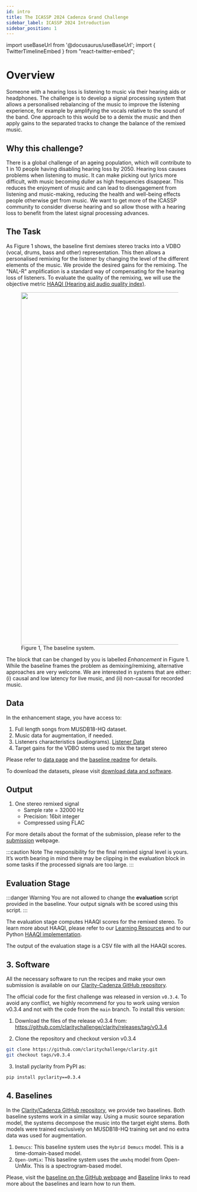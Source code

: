 ```yaml
---
id: intro
title: The ICASSP 2024 Cadenza Grand Challenge
sidebar_label: ICASSP 2024 Introduction
sidebar_position: 1
---
```

import useBaseUrl from '@docusaurus/useBaseUrl';
import { TwitterTimelineEmbed } from "react-twitter-embed";

# Overview
Someone with a hearing loss is listening to music via their hearing aids or headphones. The challenge is to develop a signal processing system that allows a personalised rebalancing of the music to improve the listening experience, for example by amplifying the vocals relative to the sound of the band. One approach to this would be to a demix the music and then apply gains to the separated tracks to change the balance of the remixed music.

## Why this challenge?
There is a global challenge of an ageing population, which will contribute to 1 in 10 people having disabling hearing loss by 2050. Hearing loss causes problems when listening to music. It can make picking out lyrics more difficult, with music becoming duller as high frequencies disappear. This reduces the enjoyment of music and can lead to disengagement from listening and music-making, reducing the health and well-being effects people otherwise get from music. We want to get more of the ICASSP community to consider diverse hearing and so allow those with a hearing loss to benefit from the latest signal processing advances.

## The Task 

As Figure 1 shows, the baseline first demixes stereo tracks into a VDBO (vocal, drums, bass and other) representation. This then allows a personalised remixing for the listener by changing the level of the different elements of the music. We provide the desired gains for the remixing. The "NAL-R" amplification is a standard way of compensating for the hearing loss of listeners. To evaluate the quality of the remixing, we will use the objective metric 
[HAAQI (Hearing aid audio quality index)](../learning_resources/Hearing_aid_processing/edu_HAP_HA_processed_speech#haaqi-hearing-aid-audio-quality-index).

<figure id="fig1">
<img width="950" src={useBaseUrl('/img/icassp_2024/task_diagram.png')} />
<figcaption>Figure 1, The baseline system.</figcaption>
</figure>

The block that can be changed by you is labelled *Enhancement* in Figure 1. While the baseline frames the problem as demixing/remixing, alternative approaches are very welcome. We are interested in systems that are either: (i) causal and low latency for live music, and (ii) non-causal for recorded music.

## Data

In the enhancement stage, you have access to:

1. Full length songs from MUSDB18-HQ dataset.
2. Music data for augmentation, if needed. 
3. Listeners characteristics (audiograms). [Listener Data](data/data_listener)
4. Target gains for the VDBO stems used to mix the target stereo

Please refer to [data page](data/data_overview) and the [baseline readme](https://github.com/claritychallenge/clarity/tree/main/recipes/cad1/task1/baseline) for details.

To download the datasets, please visit [download data and software](take_part/download).

## Output

1. One stereo remixed signal
    - Sample rate = 32000 Hz
    - Precision: 16bit integer
    - Compressed using FLAC

For more details about the format of the submission, please refer to the [submission](take_part/ICASSP2024_submission) webpage.

:::caution Note
The responsibility for the final remixed signal level is yours. 
It’s worth bearing in mind there may be clipping in the evaluation block in some tasks
if the processed signals are too large.
:::

## Evaluation Stage

:::danger Warning
You are not allowed to change the **evaluation** script provided in the baseline.
Your output signals with be scored using this script.
:::

The evaluation stage computes HAAQI scores for the remixed stereo. To learn more about HAAQI, please refer to our [Learning Resources](../learning_resources/Hearing_aid_processing/edu_HAP_HA_processed_speech)
and to our Python [HAAQI implementation](https://github.com/claritychallenge/clarity/blob/cad1task1-baseline2/clarity/evaluator/haaqi/haaqi.py). 

The output of the evaluation stage is a CSV file with all the HAAQI scores. 

## 3. Software

All the necessary software to run the recipes and make your own submission is available on our [Clarity-Cadenza 
GitHub repository](https://github.com/claritychallenge/clarity).

The official code for the first challenge was released in version `v0.3.4`. 
To avoid any conflict, we highly recommend for you to work using version v0.3.4 and 
not with the code from the `main` branch. To install this version:

1. Download the files of the release v0.3.4 from:
https://github.com/claritychallenge/clarity/releases/tag/v0.3.4

2. Clone the repository and checkout version v0.3.4

```bash
git clone https://github.com/claritychallenge/clarity.git
git checkout tags/v0.3.4
```

3. Install pyclarity from PyPI as:

```bash
pip install pyclarity==0.3.4
```

## 4. Baselines

In the [Clarity/Cadenza GitHub repository](https://github.com/claritychallenge/clarity), we provide two baselines.
Both baseline systems work in a similar way. Using a music source separation model, the systems
decompose the music into the target eight stems. Both models were trained exclusively on MUSDB18-HQ training set and no
extra data was used for augmentation.

1. `Demucs`: This baseline system uses the `Hybrid Demucs` model. This is a time-domain-based model.
2. `Open-UnMix`: This baseline system uses the `umxhq` model from Open-UnMix. This is a spectrogram-based model.

Please, visit the [baseline on the GitHub webpage](https://github.com/claritychallenge/clarity/tree/cad1task1-baseline2/recipes/cad1/task1/baseline)
and [Baseline](Software/cc1_baseline#1-task-1-headphones) links to read more about the baselines and learn how to run them.